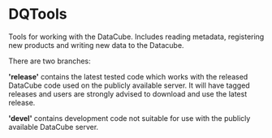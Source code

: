 # DQTools
Tools for working with the DataCube. Includes reading metadata, registering new products and writing new data to the Datacube.

There are two branches:

**'release'** contains the latest tested code which works with the 
released 
DataCube code used on the publicly available server. It will have 
tagged releases 
and users are strongly advised to download and use the latest release.
  
**'devel'** contains development code not suitable for use with the publicly available DataCube server.

